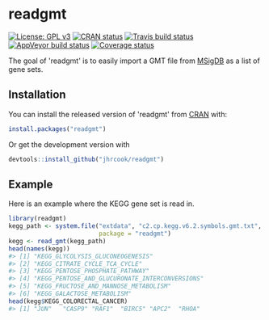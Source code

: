 
<!-- README.md is generated from README.Rmd. Please edit that file -->
readgmt
=======

[![License: GPL v3](https://img.shields.io/badge/License-GPLv3-blue.svg)](https://www.gnu.org/licenses/gpl-3.0) [![CRAN status](https://www.r-pkg.org/badges/version/ggasym)](https://cran.r-project.org/package=gmtread) [![Travis build status](https://travis-ci.org/jhrcook/readgmt.svg?branch=master)](https://travis-ci.org/jhrcook/readgmt) [![AppVeyor build status](https://ci.appveyor.com/api/projects/status/github/jhrcook/readgmt?branch=master&svg=true)](https://ci.appveyor.com/project/jhrcook/readgmt) [![Coverage status](https://codecov.io/gh/jhrcook/readgmt/branch/master/graph/badge.svg)](https://codecov.io/github/jhrcook/readgmt?branch=master)

The goal of 'readgmt' is to easily import a GMT file from [MSigDB](http://software.broadinstitute.org/gsea/index.jsp) as a list of gene sets.

Installation
------------

You can install the released version of 'readgmt' from [CRAN](https://CRAN.R-project.org) with:

``` r
install.packages("readgmt")
```

Or get the development version with

``` r
devtools::install_github("jhrcook/readgmt")
```

Example
-------

Here is an example where the KEGG gene set is read in.

``` r
library(readgmt)
kegg_path <- system.file("extdata", "c2.cp.kegg.v6.2.symbols.gmt.txt",
                         package = "readgmt")
kegg <- read_gmt(kegg_path)
head(names(kegg))
#> [1] "KEGG_GLYCOLYSIS_GLUCONEOGENESIS"              
#> [2] "KEGG_CITRATE_CYCLE_TCA_CYCLE"                 
#> [3] "KEGG_PENTOSE_PHOSPHATE_PATHWAY"               
#> [4] "KEGG_PENTOSE_AND_GLUCURONATE_INTERCONVERSIONS"
#> [5] "KEGG_FRUCTOSE_AND_MANNOSE_METABOLISM"         
#> [6] "KEGG_GALACTOSE_METABOLISM"
head(kegg$KEGG_COLORECTAL_CANCER)
#> [1] "JUN"   "CASP9" "RAF1"  "BIRC5" "APC2"  "RHOA"
```
